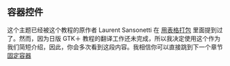 ## 容器控件

这个主题已经被这个教程的原作者 Laurent Sansonetti 在 [用表格打包]() 里面提到过了。然而，因为日版 GTK＋ 教程的翻译工作还未完成，所以我决定使用这个作为我们简短介绍，因此，你会多次看到这段内容。我相信你可以直接跳到下一个章节 [固定容器]()